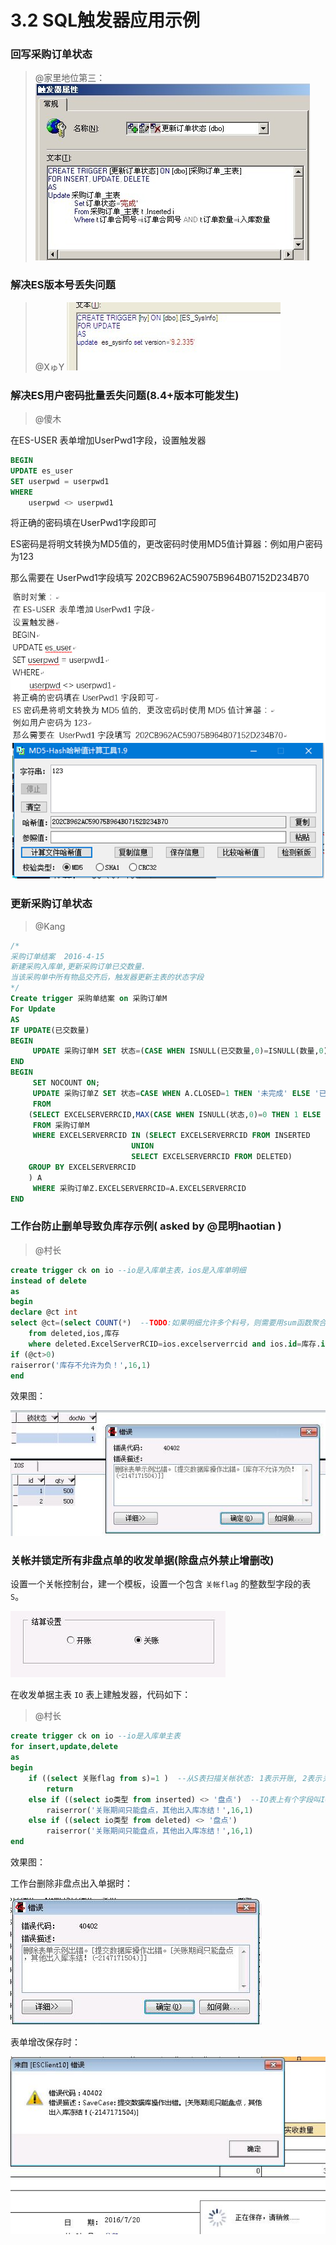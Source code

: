 # 3.2 SQL触发器应用示例

### 回写采购订单状态
> @家里地位第三：  
![](./3.2.1.jpg?raw=true)

### 解决ES版本号丢失问题  
> @XゅY 
![](./3.2.2.jpg?raw=true)

### 解决ES用户密码批量丢失问题(8.4+版本可能发生)
> @傻木

在ES-USER 表单增加UserPwd1字段，设置触发器

```sql
BEGIN
UPDATE es_user
SET userpwd = userpwd1
WHERE
	userpwd <> userpwd1
```

将正确的密码填在UserPwd1字段即可

ES密码是将明文转换为MD5值的，更改密码时使用MD5值计算器：例如用户密码为123

那么需要在	UserPwd1字段填写 202CB962AC59075B964B07152D234B70

![](./3.2.4.jpg?raw=true)

### 更新采购订单状态
> @Kang
```sql
/*
采购订单结案  2016-4-15
新建采购入库单,更新采购订单已交数量.
当该采购单中所有物品交齐后，触发器更新主表的状态字段
*/
Create trigger 采购单结案 on 采购订单M                  
For Update   
AS
IF UPDATE(已交数量)
BEGIN
     UPDATE 采购订单M SET 状态=(CASE WHEN ISNULL(已交数量,0)=ISNULL(数量,0) THEN 1 ELSE 0 END)
END
BEGIN
     SET NOCOUNT ON;
     UPDATE 采购订单Z SET 状态=CASE WHEN A.CLOSED=1 THEN '未完成' ELSE '已完成' end
     FROM
	(SELECT EXCELSERVERRCID,MAX(CASE WHEN ISNULL(状态,0)=0 THEN 1 ELSE 0 END) CLOSED
	 FROM 采购订单M
	 WHERE EXCELSERVERRCID IN (SELECT EXCELSERVERRCID FROM INSERTED
		                   UNION 
		                   SELECT EXCELSERVERRCID FROM DELETED)
	GROUP BY EXCELSERVERRCID
	) A
     WHERE 采购订单Z.EXCELSERVERRCID=A.EXCELSERVERRCID             
END
```

### 工作台防止删单导致负库存示例( asked by @昆明haotian )
> @村长
```sql
create trigger ck on io --io是入库单主表，ios是入库单明细
instead of delete
as 
begin
declare @ct int
select @ct=(select COUNT(*)  --TODO:如果明细允许多个料号，则需要用sum函数聚合qty并按id分组
	from deleted,ios,库存 
	where deleted.ExcelServerRCID=ios.excelserverrcid and ios.id=库存.id and ios.qty>库存.qty)
if (@ct>0)
raiserror('库存不允许为负！',16,1)
end
```

效果图：

![](./3.2.3.jpg?raw=true)


### 关帐并锁定所有非盘点单的收发单据(除盘点外禁止增删改)
设置一个关帐控制台，建一个模板，设置一个包含 `关帐flag` 的整数型字段的表 `S`。

![](./3.2.7.jpg?raw=true)

在收发单据主表 `IO` 表上建触发器，代码如下：

> @村长
```sql
create trigger ck on io --io是入库单主表
for insert,update,delete
as 
begin
	if ((select 关账flag from s)=1 )  --从S表扫描关帐状态: 1表示开账, 2表示关账
		return 
	else if ((select io类型 from inserted) <> '盘点')  --IO表上有个字段叫IO类型，取值为：采购入库，生产入库，生产领料，盘点等。
		raiserror('关账期间只能盘点，其他出入库冻结！',16,1)
	else if ((select io类型 from deleted) <> '盘点')
		raiserror('关账期间只能盘点，其他出入库冻结！',16,1)
end
```

效果图：

工作台删除非盘点出入单据时：

![](./3.2.5.jpg?raw=true)

表单增改保存时：

![](./3.2.6.jpg?raw=true)
